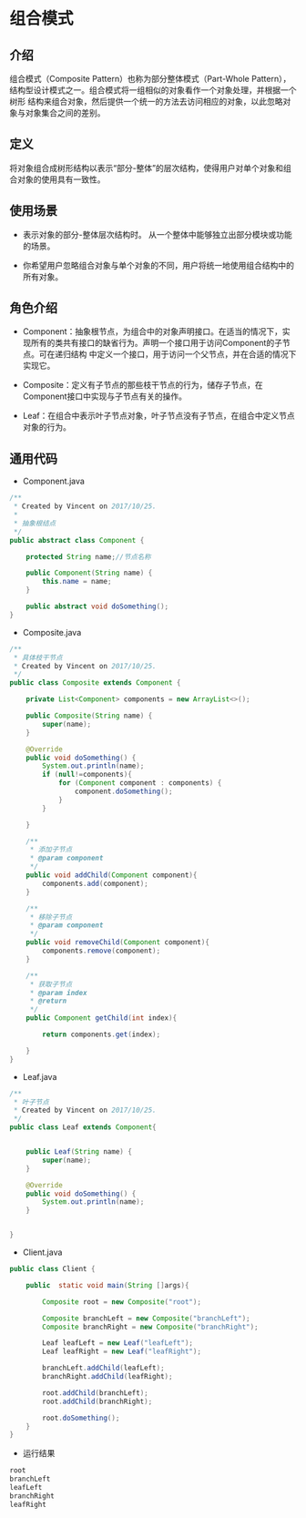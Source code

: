 # 组合模式

## 介绍

组合模式（Composite Pattern）也称为部分整体模式（Part-Whole Pattern），结构型设计模式之一。组合模式将一组相似的对象看作一个对象处理，并根据一个树形
结构来组合对象，然后提供一个统一的方法去访问相应的对象，以此忽略对象与对象集合之间的差别。

## 定义

将对象组合成树形结构以表示“部分-整体”的层次结构，使得用户对单个对象和组合对象的使用具有一致性。

## 使用场景

* 表示对象的部分-整体层次结构时。 从一个整体中能够独立出部分模块或功能的场景。

* 你希望用户忽略组合对象与单个对象的不同，用户将统一地使用组合结构中的所有对象。

## 角色介绍
* Component：抽象根节点，为组合中的对象声明接口。在适当的情况下，实现所有的类共有接口的缺省行为。声明一个接口用于访问Component的子节点。可在递归结构
中定义一个接口，用于访问一个父节点，并在合适的情况下实现它。

* Composite：定义有子节点的那些枝干节点的行为，储存子节点，在Component接口中实现与子节点有关的操作。

* Leaf：在组合中表示叶子节点对象，叶子节点没有子节点，在组合中定义节点对象的行为。

## 通用代码
* Component.java
```java
/**
 * Created by Vincent on 2017/10/25.
 *
 * 抽象根结点
 */
public abstract class Component {

    protected String name;//节点名称

    public Component(String name) {
        this.name = name;
    }

    public abstract void doSomething();
}
```
* Composite.java
```java
/**
 * 具体枝干节点
 * Created by Vincent on 2017/10/25.
 */
public class Composite extends Component {

    private List<Component> components = new ArrayList<>();

    public Composite(String name) {
        super(name);
    }

    @Override
    public void doSomething() {
        System.out.println(name);
        if (null!=components){
            for (Component component : components) {
                component.doSomething();
            }
        }

    }

    /**
     * 添加子节点
     * @param component
     */
    public void addChild(Component component){
        components.add(component);
    }

    /**
     * 移除子节点
     * @param component
     */
    public void removeChild(Component component){
        components.remove(component);
    }

    /**
     * 获取子节点
     * @param index
     * @return
     */
    public Component getChild(int index){

        return components.get(index);

    }
}
```
* Leaf.java
```java
/**
 * 叶子节点
 * Created by Vincent on 2017/10/25.
 */
public class Leaf extends Component{


    public Leaf(String name) {
        super(name);
    }

    @Override
    public void doSomething() {
        System.out.println(name);
    }


}
```
* Client.java
```java
public class Client {

    public  static void main(String []args){

        Composite root = new Composite("root");

        Composite branchLeft = new Composite("branchLeft");
        Composite branchRight = new Composite("branchRight");

        Leaf leafLeft = new Leaf("leafLeft");
        Leaf leafRight = new Leaf("leafRight");

        branchLeft.addChild(leafLeft);
        branchRight.addChild(leafRight);

        root.addChild(branchLeft);
        root.addChild(branchRight);

        root.doSomething();
    }
}
```
* 运行结果
```java
root
branchLeft
leafLeft
branchRight
leafRight
```
